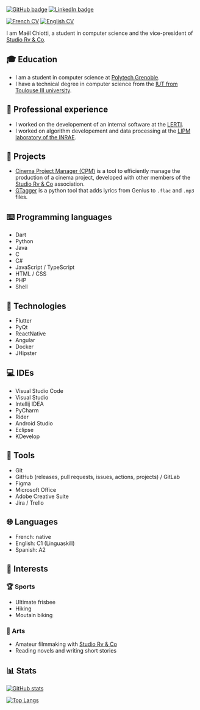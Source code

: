 [![GitHub badge](https://img.shields.io/badge/GitHub-maelchiotti-161b22?logo=github&logoColor=white&style=for-the-badge)](https://github.com/maelchiotti)
[![LinkedIn badge](https://img.shields.io/badge/LinkedIn-maelchiotti-0a66c2?logo=linkedin&logoColor=white&style=for-the-badge)](https://www.linkedin.com/in/maelchiotti)

[![French CV](https://img.shields.io/badge/CV-Français-d6be9d?labelColor=122d42&style=for-the-badge)](https://drive.google.com/file/d/1AKPgTP3fEE2to582pa8UPpQmqTq5cB3q/view)
[![English CV](https://img.shields.io/badge/CV-English-d6be9d?labelColor=122d42&style=for-the-badge)](https://drive.google.com/file/d/1ANbqRjlPAwrBU1qYdelrRaM5JEd-UtCi/view)

I am Maël Chiotti, a student in computer science and the vice-president of [Studio Rv & Co](https://rvandco.fr/).

## :mortar_board: Education

- I am a student in computer science at [Polytech Grenoble](https://www.polytech-grenoble.fr/).
- I have a technical degree in computer science from the [IUT from Toulouse III university](https://iut.univ-tlse3.fr/informatique/).

## :briefcase: Professional experience

- I worked on the developement of an internal software at the [LERTI](https://www.lerti.fr/).
- I worked on algorithm developement and data processing at the [LIPM laboratory of the INRAE](https://www.inrae.fr/).

## :dart: Projects

- [Cinema Project Manager (CPM)](https://github.com/StudioRvAndCo/CPM-frontend) is a tool to efficiently manage the production of a cinema project, developed with other members of the [Studio Rv & Co](https://rvandco.fr/) association.
- [GTagger](https://github.com/maelchiotti/GTagger) is a python tool that adds lyrics from Genius to `.flac` and `.mp3` files.

## :keyboard: Programming languages

- Dart
- Python
- Java
- C
- C#
- JavaScript / TypeScript
- HTML / CSS
- PHP
- Shell

## :wrench: Technologies

- Flutter
- PyQt
- ReactNative
- Angular
- Docker
- JHipster

## :computer: IDEs

- Visual Studio Code
- Visual Studio
- Intellij IDEA
- PyCharm
- Rider
- Android Studio
- Eclipse
- KDevelop

## :toolbox: Tools

- Git
- GitHub (releases, pull requests, issues, actions, projects) / GitLab
- Figma
- Microsoft Office
- Adobe Creative Suite
- Jira / Trello

## :globe_with_meridians: Languages

- French: native
- English: C1 (Linguaskill)
- Spanish: A2

## :heartbeat: Interests

### :trophy: Sports

- Ultimate frisbee
- Hiking
- Moutain biking

### :art: Arts

- Amateur filmmaking with [Studio Rv & Co](https://rvandco.fr/)
- Reading novels and writing short stories

## :bar_chart: Stats

[![GitHub stats](https://github-readme-stats.vercel.app/api?username=maelchiotti&show_icons=true&theme=dark)](https://github.com/anuraghazra/github-readme-stats)

[![Top Langs](https://github-readme-stats.vercel.app/api/top-langs/?username=maelchiotti&show_icons=true&theme=dark)](https://github.com/anuraghazra/github-readme-stats)

